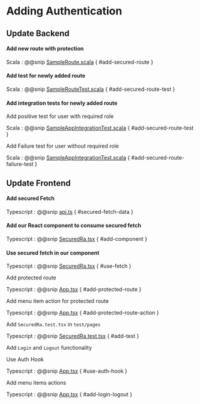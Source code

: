 # Adding Authentication

## Update Backend

#### Add new route with protection

Scala
: @@snip [SampleRoute.scala](../../../../backend/src/main/scala/org/tmt/sample/http/SampleRoute.scala) { #add-secured-route }

#### Add test for newly added route

Scala
: @@snip [SampleRouteTest.scala](../../../../backend/src/test/scala/org/tmt/sample/http/SampleRouteTest.scala) { #add-secured-route-test }

#### Add integration tests for newly added route

Add positive test for user with required role

Scala
: @@snip [SampleAppIntegrationTest.scala](../../../../backend/src/test/scala/org/tmt/sample/integration/SampleAppIntegrationTest.scala) { #add-secured-route-test }

Add Failure test for user without required role

Scala
: @@snip [SampleAppIntegrationTest.scala](../../../../backend/src/test/scala/org/tmt/sample/integration/SampleAppIntegrationTest.scala) { #add-secured-route-failure-test }

## Update Frontend

#### Add secured Fetch

Typescript
: @@snip [api.ts](../../../../frontend/src/utils/api.ts) { #secured-fetch-data }

#### Add our React component to consume secured fetch

Typescript
: @@snip [SecuredRa.tsx](../../../../frontend/src/components/pages/SecuredRa.tsx) { #add-component }

#### Use secured fetch in our component

Typescript
: @@snip [SecuredRa.tsx](../../../../frontend/src/components/pages/SecuredRa.tsx) { #use-fetch }


Add protected route

Typescript
: @@snip [App.tsx](../../../../frontend/src/App.tsx) { #add-protected-route }

Add menu item action for protected route

Typescript
: @@snip [App.tsx](../../../../frontend/src/App.tsx) { #add-protected-route-action }


Add `SecuredRa.test.tsx` in `test/pages`

Typescript
: @@snip [SecuredRa.test.tsx](../../../../frontend/test/pages/SecuredRa.test.tsx) { #add-test }

Add `Login` and `Logout` functionality

Use Auth Hook

Typescript
: @@snip [App.tsx](../../../../frontend/src/App.tsx) { #use-auth-hook }

Add menu items actions

Typescript
: @@snip [App.tsx](../../../../frontend/src/App.tsx) { #add-login-logout }







